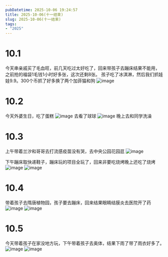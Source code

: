 ```yaml
---
pubDatetime: 2025-10-06 19:24:57
title: 2025-10-06(十一结束)
slug: 2025-10-06(十一结束)
tags:
- "2025"
---
```


# 10.1
今天串亲戚买了毛血旺，前几天吃过太好吃了，回来带孩子去蹦床结果不能用， 之前抢的福袋1毛钱1小时好多张，这次还剩8张。 孩子吃了冰淇淋，然后我们抓娃娃9.9。300个币抓了好多换了两个加菲猫和狗
![image](../../../../public/img/2025/2025-10-06-a47bb1f4-9fdf-4de7-bdf0-943b3dd0dc74.webp)
# 10.2
今天外婆生日，吃了蛋糕
![image](../../../../public/img/2025/2025-10-06-31547631-e886-4c3b-bd6c-fba50644488b.webp)
去看了球球
![image](../../../../public/img/2025/2025-10-06-c428f29f-d798-4e62-b870-3a2068331a9d.webp)
晚上去和同学洗澡

# 10.3
上午带着兰汐和哥哥去打流感疫苗没有哭，去中央公园花园逛
![image](../../../../public/img/2025/2025-10-06-fcf2cd31-c4be-4c38-b4a1-66890a36a4d3.webp)

下午蹦床取快递鞋子，蹦床玩的项目全玩了，回来非要吃烧烤晚上还吃了烧烤
![image](../../../../public/img/2025/2025-10-06-13426c2f-5034-4956-9b0b-859c9fcf2572.webp)
![image](../../../../public/img/2025/2025-10-06-b1204e9b-7a86-4fac-bd98-e2a22d670c87.webp)

# 10.4 
带着孩子去隋唐植物园，孩子要去蹦床，回来结果眼睛结膜炎去医院开了药
![image](../../../../public/img/2025/2025-10-06-f3f8875e-9c58-4447-b8d3-dc364c910140.webp)
![image](../../../../public/img/2025/2025-10-06-c69f809a-4d50-4f56-aaf1-80e4e3232e97.webp)

# 10.5
今天带着孩子在家没地方玩，下午带着孩子去奥体，结果下雨了带了雨衣好多了。
![image](../../../../public/img/2025/2025-10-06-61e8146c-caf4-4d30-9386-87f8404400b8.webp)
![image](../../../../public/img/2025/2025-10-06-6f767ffe-4bc7-4ea7-b252-a4b395fa4ceb.webp)
